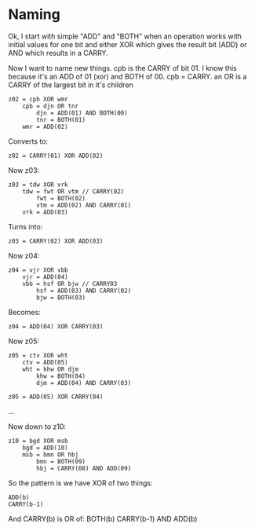 # Naming

Ok, I start with simple "ADD" and "BOTH" when an operation
works with initial values for one bit and either XOR which
gives the result bit (ADD) or AND which results in a CARRY.

Now I want to name new things.  cpb is the CARRY of bit 01.
I know this because it's an ADD of 01 (xor) and BOTH of 00.
cpb = CARRY.  an OR is a CARRY of the largest bit in it's
children

    z02 = cpb XOR wmr
        cpb = djn OR tnr
            djn = ADD(01) AND BOTH(00)
            tnr = BOTH(01)
        wmr = ADD(02)

Converts to:

    z02 = CARRY(01) XOR ADD(02)

Now z03:

    z03 = tdw XOR vrk
        tdw = fwt OR vtm // CARRY(02)
            fwt = BOTH(02)
            vtm = ADD(02) AND CARRY(01)
        vrk = ADD(03)

Turns into:

    z03 = CARRY(02) XOR ADD(03)

Now z04:

    z04 = vjr XOR vbb
        vjr = ADD(04)
        vbb = hsf OR bjw // CARRY03
            hsf = ADD(03) AND CARRY(02)
            bjw = BOTH(03)

Becomes:

    z04 = ADD(04) XOR CARRY(03)

Now z05:

    z05 = ctv XOR wht
        ctv = ADD(05)
        wht = khw OR djm
            khw = BOTH(04)
            djm = ADD(04) AND CARRY(03)

    z05 = ADD(05) XOR CARRY(04)

...

Now down to z10:

    z10 = bgd XOR msb
        bgd = ADD(10)
        msb = bmn OR hbj
            bmn = BOTH(09)
            hbj = CARRY(08) AND ADD(09)

So the pattern is we have XOR of two things:

    ADD(b)
    CARRY(b-1)

And CARRY(b) is OR of:
    BOTH(b)
    CARRY(b-1) AND ADD(b)

